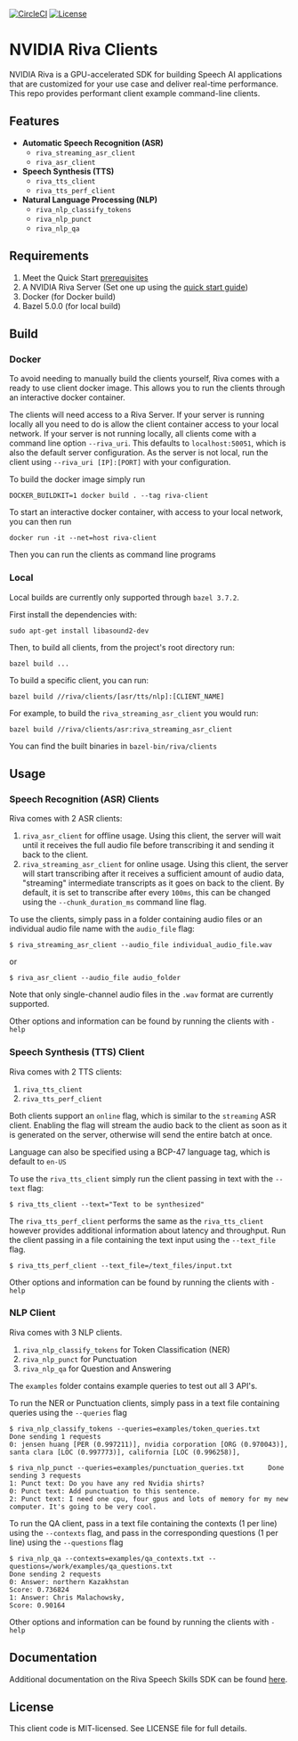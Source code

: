 [![CircleCI](https://circleci.com/gh/nvidia-riva/cpp-clients.svg?style=shield)](https://circleci.com/gh/nvidia-riva/cpp-clients) [![License](https://img.shields.io/badge/license-MIT-green)](https://opensource.org/licenses/MIT)
# NVIDIA Riva Clients

NVIDIA Riva is a GPU-accelerated SDK for building Speech AI applications that are customized for your use case and deliver real-time performance. This repo provides performant client example command-line clients.

## Features

- **Automatic Speech Recognition (ASR)**
    - `riva_streaming_asr_client`
    - `riva_asr_client`
- **Speech Synthesis (TTS)**
    - `riva_tts_client`
    - `riva_tts_perf_client`
- **Natural Language Processing (NLP)**
    - `riva_nlp_classify_tokens`
    - `riva_nlp_punct`
    - `riva_nlp_qa`

## Requirements

1. Meet the Quick Start [prerequisites](https://docs.nvidia.com/deeplearning/riva/user-guide/docs/quick-start-guide.html#prerequisites)
2. A NVIDIA Riva Server (Set one up using the [quick start guide](https://docs.nvidia.com/deeplearning/riva/user-guide/docs/quick-start-guide.html#local-deployment-using-quick-start-scripts))
3. Docker (for Docker build)
4. Bazel 5.0.0 (for local build)

## Build

### Docker

To avoid needing to manually build the clients yourself, Riva comes with a ready to use client docker image. This allows you to run the clients through an interactive docker container.

The clients will need access to a Riva Server. If your server is running locally all you need to do is allow the client container access to your local network. 
If your server is not running locally, all clients come with a command line option `--riva_uri`. This defaults to `localhost:50051`, which is also the default server configuration. As the server is not local, run the client using `--riva_uri [IP]:[PORT]` with your configuration. 

To build the docker image simply run
```
DOCKER_BUILDKIT=1 docker build . --tag riva-client
```
To start an interactive docker container, with access to your local network, you can then run
```
docker run -it --net=host riva-client
```

Then you can run the clients as command line programs


### Local
Local builds are currently only supported through `bazel 3.7.2`. 

First install the dependencies with:
```
sudo apt-get install libasound2-dev
```

Then, to build all clients, from the project's root directory run:
```
bazel build ...
```

To build a specific client, you can run:
```
bazel build //riva/clients/[asr/tts/nlp]:[CLIENT_NAME]
```

For example, to build the `riva_streaming_asr_client` you would run:
```
bazel build //riva/clients/asr:riva_streaming_asr_client
```

You can find the built binaries in `bazel-bin/riva/clients`

## Usage

### Speech Recognition (ASR) Clients
Riva comes with 2 ASR clients:
1. `riva_asr_client` for offline usage. Using this client, the server will wait until it receives the full audio file before transcribing it and sending it back to the client.
2. `riva_streaming_asr_client` for online usage. Using this client, the server will start transcribing after it receives a sufficient amount of audio data, "streaming" intermediate transcripts as it goes on back to the client. By default, it is set to transcribe after every `100ms`, this can be changed using the `--chunk_duration_ms` command line flag.

To use the clients, simply pass in a folder containing audio files or an individual audio file name with the `audio_file` flag:
```
$ riva_streaming_asr_client --audio_file individual_audio_file.wav
```
or
```
$ riva_asr_client --audio_file audio_folder
```
 
Note that only single-channel audio files in the `.wav` format are currently supported.

Other options and information can be found by running the clients with `-help`

### Speech Synthesis (TTS) Client
Riva comes with 2 TTS clients:
1. `riva_tts_client` 
2. `riva_tts_perf_client`

Both clients support an `online` flag, which is similar to the `streaming` ASR client. Enabling the flag will stream the audio back to the client as soon as it is generated on the server, otherwise will send the entire batch at once.

Language can also be specified using a BCP-47 language tag, which is default to `en-US`

To use the `riva_tts_client` simply run the client passing in text with the `--text` flag:
```
$ riva_tts_client --text="Text to be synthesized"
```

The `riva_tts_perf_client` performs the same as the `riva_tts_client` however provides additional information about latency and throughput. Run the client passing in a file containing the text input using the `--text_file` flag.
```
$ riva_tts_perf_client --text_file=/text_files/input.txt
```

Other options and information can be found by running the clients with `-help` 

### NLP Client

Riva comes with 3 NLP clients.
1. `riva_nlp_classify_tokens` for Token Classification (NER)
2. `riva_nlp_punct` for Punctuation
3. `riva_nlp_qa` for Question and Answering

The `examples` folder contains example queries to test out all 3 API's.

To run the NER or Punctuation clients, simply pass in a text file containing queries using the `--queries` flag

```
$ riva_nlp_classify_tokens --queries=examples/token_queries.txt
Done sending 1 requests
0: jensen huang [PER (0.997211)], nvidia corporation [ORG (0.970043)], santa clara [LOC (0.997773)], california [LOC (0.996258)],
```

```
$ riva_nlp_punct --queries=examples/punctuation_queries.txt      Done sending 3 requests
1: Punct text: Do you have any red Nvidia shirts?
0: Punct text: Add punctuation to this sentence.
2: Punct text: I need one cpu, four gpus and lots of memory for my new computer. It's going to be very cool.
```

To run the QA client, pass in a text file containing the contexts (1 per line) using the `--contexts` flag, and pass in the corresponding questions (1 per line) using the `--questions` flag
```
$ riva_nlp_qa --contexts=examples/qa_contexts.txt --questions=/work/examples/qa_questions.txt
Done sending 2 requests
0: Answer: northern Kazakhstan
Score: 0.736824
1: Answer: Chris Malachowsky,
Score: 0.90164
```

Other options and information can be found by running the clients with `-help` 

## Documentation

Additional documentation on the Riva Speech Skills SDK can be found [here](https://docs.nvidia.com/deeplearning/riva/user-guide/docs/).


## License

This client code is MIT-licensed. See LICENSE file for full details.
